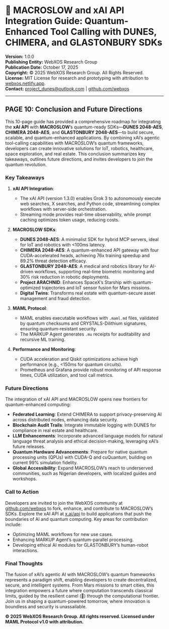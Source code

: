 # 🐪 MACROSLOW and xAI API Integration Guide: Quantum-Enhanced Tool Calling with DUNES, CHIMERA, and GLASTONBURY SDKs

**Version:** 1.0.0  
**Publishing Entity:** WebXOS Research Group  
**Publication Date:** October 17, 2025  
**Copyright:** © 2025 WebXOS Research Group. All Rights Reserved.  
**License:** MIT License for research and prototyping with attribution to [webxos.netlify.app](https://webxos.netlify.app).  
**Contact:** [project_dunes@outlook.com](mailto:project_dunes@outlook.com) | [github.com/webxos](https://github.com/webxos)

---

## PAGE 10: Conclusion and Future Directions

This 10-page guide has provided a comprehensive roadmap for integrating the **xAI API** with **MACROSLOW**’s quantum-ready SDKs—**DUNES 2048-AES**, **CHIMERA 2048-AES**, and **GLASTONBURY 2048-AES**—to build secure, scalable, and quantum-enhanced applications. By combining xAI’s agentic tool-calling capabilities with MACROSLOW’s quantum frameworks, developers can create innovative solutions for IoT, robotics, healthcare, space exploration, and real estate. This conclusion summarizes key takeaways, outlines future directions, and invites developers to join the quantum revolution.

### Key Takeaways
1. **xAI API Integration**:
   - The xAI API (version 1.3.0) enables Grok 3 to autonomously execute web searches, X searches, and Python code, streamlining complex workflows with server-side orchestration.
   - Streaming mode provides real-time observability, while prompt caching optimizes token usage, reducing costs.

2. **MACROSLOW SDKs**:
   - **DUNES 2048-AES**: A minimalist SDK for hybrid MCP servers, ideal for IoT and robotics with <100ms latency.
   - **CHIMERA 2048-AES**: A quantum-enhanced API gateway with four CUDA-accelerated heads, achieving 76x training speedup and 89.2% threat detection efficacy.
   - **GLASTONBURY 2048-AES**: A medical and robotics library for AI-driven workflows, supporting real-time biometric monitoring and 30% risk reduction in robotic deployments.
   - **Project ARACHNID**: Enhances SpaceX’s Starship with quantum-optimized trajectories and IoT sensor fusion for Mars missions.
   - **Digital Twins**: Transforms real estate with quantum-secure asset management and fraud detection.

3. **MAML Protocol**:
   - MAML enables executable workflows with `.maml.md` files, validated by quantum checksums and CRYSTALS-Dilithium signatures, ensuring quantum-resistant security.
   - The MARKUP Agent generates `.mu` receipts for auditability and recursive ML training.

4. **Performance and Monitoring**:
   - CUDA acceleration and Qiskit optimizations achieve high performance (e.g., <150ms for quantum circuits).
   - Prometheus and Grafana provide robust monitoring of API response times, CUDA utilization, and tool call metrics.

### Future Directions
The integration of xAI API and MACROSLOW opens new frontiers for quantum-enhanced computing:
- **Federated Learning**: Extend CHIMERA to support privacy-preserving AI across distributed nodes, enhancing data security.
- **Blockchain Audit Trails**: Integrate immutable logging with DUNES for compliance in real estate and healthcare.
- **LLM Enhancements**: Incorporate advanced language models for natural language threat analysis and ethical decision-making, leveraging xAI’s future releases.
- **Quantum Hardware Advancements**: Prepare for native quantum processing units (QPUs) with CUDA-Q and cuQuantum, building on current 99% simulation fidelity.
- **Global Accessibility**: Expand MACROSLOW’s reach to underserved communities, such as Nigerian developers, with localized guides and workshops.

### Call to Action
Developers are invited to join the WebXOS community at [github.com/webxos](https://github.com/webxos) to fork, enhance, and contribute to MACROSLOW’s SDKs. Explore the xAI API at [x.ai/api](https://x.ai/api) to build applications that push the boundaries of AI and quantum computing. Key areas for contribution include:
- Optimizing MAML workflows for new use cases.
- Enhancing MARKUP Agent’s quantum-parallel processing.
- Developing ethical AI modules for GLASTONBURY’s human-robot interactions.

### Final Thoughts
The fusion of xAI’s agentic AI with MACROSLOW’s quantum frameworks represents a paradigm shift, enabling developers to create decentralized, secure, and intelligent systems. From Mars missions to smart cities, this integration empowers a future where computation transcends classical limits, guided by the resilient camel (🐪) through the computational frontier. Join us in shaping a quantum-powered tomorrow, where innovation is boundless and security is unassailable.

**© 2025 WebXOS Research Group. All rights reserved. Licensed under MAML Protocol v1.0 with attribution.**